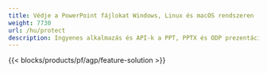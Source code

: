 ```yaml
---
title: Védje a PowerPoint fájlokat Windows, Linux és macOS rendszeren
weight: 7730
url: /hu/protect
description: Ingyenes alkalmazás és API-k a PPT, PPTX és ODP prezentációk védelméhez
---
```


{{< blocks/products/pf/agp/feature-solution >}} 

